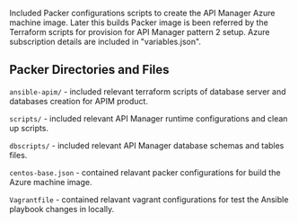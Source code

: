 Included Packer configurations scripts to create the API Manager Azure machine image. Later this builds Packer image is been referred by the Terraform scripts for provision for API Manager pattern 2 setup.
Azure subscription details are included in "variables.json".

Packer Directories and Files
----------------
`ansible-apim/` -
    included relevant terraform scripts of database server and databases creation for APIM product.

`scripts/` -
    included relevant API Manager runtime configurations and clean up scripts.

`dbscripts/` -
    included relevant API Manager database schemas and tables files.

`centos-base.json` -
    contained relavant packer configurations for build the Azure machine image.

`Vagrantfile` -
    contained relavant vagrant configurations for test the Ansible playbook changes in locally.
